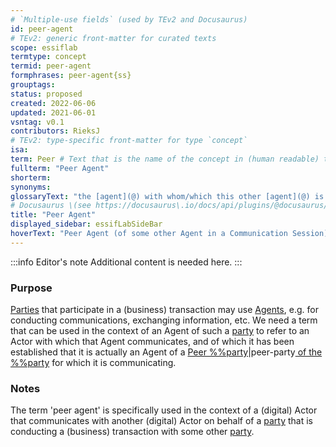 ```yaml
---
# `Multiple-use fields` (used by TEv2 and Docusaurus)
id: peer-agent
# TEv2: generic front-matter for curated texts
scope: essiflab
termtype: concept
termid: peer-agent
formphrases: peer-agent{ss}
grouptags:
status: proposed
created: 2022-06-06
updated: 2021-06-01
vsntag: v0.1
contributors: RieksJ
# TEv2: type-specific front-matter for type `concept`
isa:
term: Peer # Text that is the name of the concept in (human readable) texts.
fullterm: "Peer Agent"
shorterm:
synonyms:
glossaryText: "the [agent](@) with whom/which this other [agent](@) is communicating in that [communication session](@)."
# Docusaurus \(see https://docusaurus\.io/docs/api/plugins/@docusaurus/plugin-content-docs#markdown-front-matter\):
title: "Peer Agent"
displayed_sidebar: essifLabSideBar
hoverText: "Peer Agent (of some other Agent in a Communication Session): the Agent with whom/which this other Agent is communicating in that Communication Session."
---
```


:::info Editor's note
Additional content is needed here.
:::

### Purpose
[Parties](@) that participate in a (business) transaction may use [Agents](@), e.g. for conducting communications, exchanging information, etc. We need a term that can be used in the context of an Agent of such a [party](@) to refer to an Actor with which that Agent communicates, and of which it has been established that it is actually an Agent of a [Peer %%party](@)|peer-party[ of the %%party](@) for which it is communicating.

### Notes
The term 'peer agent' is specifically used in the context of a (digital) Actor that communicates with another (digital) Actor on behalf of a [party](@) that is conducting a (business) transaction with some other [party](@).
